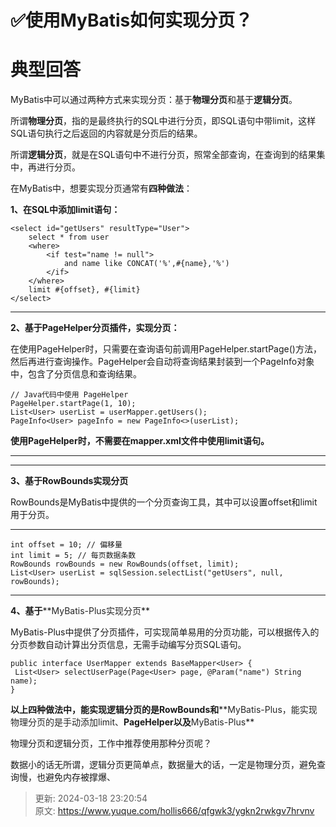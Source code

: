# ✅使用MyBatis如何实现分页？

# 典型回答


MyBatis中可以通过两种方式来实现分页：基于**物理分页**和基于**逻辑分页**。



所谓**物理分页**，指的是最终执行的SQL中进行分页，即SQL语句中带limit，这样SQL语句执行之后返回的内容就是分页后的结果。



所谓**逻辑分页**，就是在SQL语句中不进行分页，照常全部查询，在查询到的结果集中，再进行分页。



在MyBatis中，想要实现分页通常有**四种做法**：



**1、在SQL中添加limit语句：**



```plain
<select id="getUsers" resultType="User">
    select * from user
    <where>
        <if test="name != null">
            and name like CONCAT('%',#{name},'%')
        </if>
    </where>
    limit #{offset}, #{limit}
</select>

```

****

**2、基于PageHelper分页插件，实现分页：**



在使用PageHelper时，只需要在查询语句前调用PageHelper.startPage()方法，然后再进行查询操作。PageHelper会自动将查询结果封装到一个PageInfo对象中，包含了分页信息和查询结果。



```plain
// Java代码中使用 PageHelper
PageHelper.startPage(1, 10);
List<User> userList = userMapper.getUsers();
PageInfo<User> pageInfo = new PageInfo<>(userList);
```



**使用PageHelper时，不需要在mapper.xml文件中使用limit语句。**

****

****

**3、基于RowBounds实现分页**



RowBounds是MyBatis中提供的一个分页查询工具，其中可以设置offset和limit用于分页。

****

```plain
int offset = 10; // 偏移量
int limit = 5; // 每页数据条数
RowBounds rowBounds = new RowBounds(offset, limit);
List<User> userList = sqlSession.selectList("getUsers", null, rowBounds);
```

****

**4、基于****<font style="color:rgb(38, 38, 38);">MyBatis-Plus实现分页</font>**



MyBatis-Plus中提供了分页插件，可实现简单易用的分页功能，可以根据传入的分页参数自动计算出分页信息，无需手动编写分页SQL语句。  


```plain
public interface UserMapper extends BaseMapper<User> {
 List<User> selectUserPage(Page<User> page, @Param("name") String name);
}
```





**以上四种做法中，能实现逻辑分页的是RowBounds和****<font style="color:rgb(38, 38, 38);">MyBatis-Plus，能实现物理分页的是手动添加limit、</font>****PageHelper以及****<font style="color:rgb(38, 38, 38);">MyBatis-Plus</font>**





物理分页和逻辑分页，工作中推荐使用那种分页呢？



数据小的话无所谓，逻辑分页更简单点，数据量大的话，一定是物理分页，避免查询慢，也避免内存被撑爆、







> 更新: 2024-03-18 23:20:54  
> 原文: <https://www.yuque.com/hollis666/qfgwk3/ygkn2rwkgv7hrvnv>